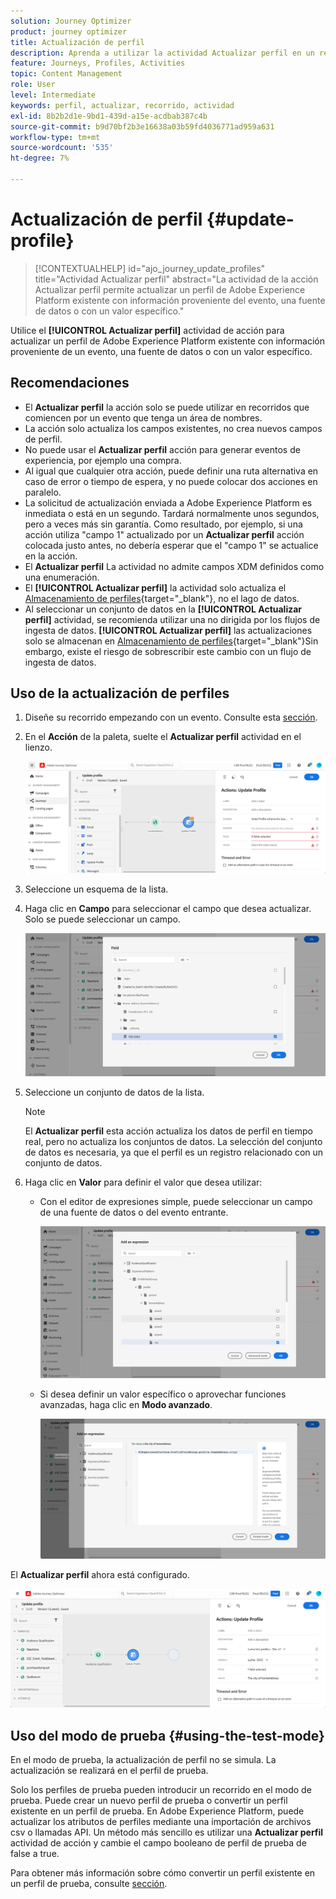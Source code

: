 ```yaml
---
solution: Journey Optimizer
product: journey optimizer
title: Actualización de perfil
description: Aprenda a utilizar la actividad Actualizar perfil en un recorrido
feature: Journeys, Profiles, Activities
topic: Content Management
role: User
level: Intermediate
keywords: perfil, actualizar, recorrido, actividad
exl-id: 8b2b2d1e-9bd1-439d-a15e-acdbab387c4b
source-git-commit: b9d70bf2b3e16638a03b59fd4036771ad959a631
workflow-type: tm+mt
source-wordcount: '535'
ht-degree: 7%

---
```


# Actualización de perfil {#update-profile}

>[!CONTEXTUALHELP]
>id="ajo_journey_update_profiles"
>title="Actividad Actualizar perfil"
>abstract="La actividad de la acción Actualizar perfil permite actualizar un perfil de Adobe Experience Platform existente con información proveniente del evento, una fuente de datos o con un valor específico."

Utilice el **[!UICONTROL Actualizar perfil]** actividad de acción para actualizar un perfil de Adobe Experience Platform existente con información proveniente de un evento, una fuente de datos o con un valor específico.

## Recomendaciones

* El **Actualizar perfil** la acción solo se puede utilizar en recorridos que comiencen por un evento que tenga un área de nombres.
* La acción solo actualiza los campos existentes, no crea nuevos campos de perfil.
* No puede usar el **Actualizar perfil** acción para generar eventos de experiencia, por ejemplo una compra.
* Al igual que cualquier otra acción, puede definir una ruta alternativa en caso de error o tiempo de espera, y no puede colocar dos acciones en paralelo.
* La solicitud de actualización enviada a Adobe Experience Platform es inmediata o está en un segundo. Tardará normalmente unos segundos, pero a veces más sin garantía. Como resultado, por ejemplo, si una acción utiliza &quot;campo 1&quot; actualizado por un **Actualizar perfil** acción colocada justo antes, no debería esperar que el &quot;campo 1&quot; se actualice en la acción.
* El **Actualizar perfil** La actividad no admite campos XDM definidos como una enumeración.
* El **[!UICONTROL Actualizar perfil]** la actividad solo actualiza el [Almacenamiento de perfiles](https://experienceleague.adobe.com/docs/experience-platform/profile/home.html#profile-data-store){target="_blank"}, no el lago de datos.
* Al seleccionar un conjunto de datos en la **[!UICONTROL Actualizar perfil]** actividad, se recomienda utilizar una no dirigida por los flujos de ingesta de datos. **[!UICONTROL Actualizar perfil]** las actualizaciones solo se almacenan en [Almacenamiento de perfiles](https://experienceleague.adobe.com/docs/experience-platform/profile/home.html#profile-data-store){target="_blank"}Sin embargo, existe el riesgo de sobrescribir este cambio con un flujo de ingesta de datos.

## Uso de la actualización de perfiles

1. Diseñe su recorrido empezando con un evento. Consulte esta [sección](../building-journeys/journey.md).

1. En el **Acción** de la paleta, suelte el **Actualizar perfil** actividad en el lienzo.

   ![](assets/profileupdate0.png)

1. Seleccione un esquema de la lista.

1. Haga clic en **Campo** para seleccionar el campo que desea actualizar. Solo se puede seleccionar un campo.

   ![](assets/profileupdate2.png)

1. Seleccione un conjunto de datos de la lista.

   >[!NOTE]
   >
   >El **Actualizar perfil** esta acción actualiza los datos de perfil en tiempo real, pero no actualiza los conjuntos de datos. La selección del conjunto de datos es necesaria, ya que el perfil es un registro relacionado con un conjunto de datos.

1. Haga clic en **Valor** para definir el valor que desea utilizar:

   * Con el editor de expresiones simple, puede seleccionar un campo de una fuente de datos o del evento entrante.

     ![](assets/profileupdate4.png)

   * Si desea definir un valor específico o aprovechar funciones avanzadas, haga clic en **Modo avanzado**.

     ![](assets/profileupdate3.png)

El **Actualizar perfil** ahora está configurado.

![](assets/profileupdate1.png)


## Uso del modo de prueba {#using-the-test-mode}

En el modo de prueba, la actualización de perfil no se simula. La actualización se realizará en el perfil de prueba.

Solo los perfiles de prueba pueden introducir un recorrido en el modo de prueba. Puede crear un nuevo perfil de prueba o convertir un perfil existente en un perfil de prueba. En Adobe Experience Platform, puede actualizar los atributos de perfiles mediante una importación de archivos csv o llamadas API. Un método más sencillo es utilizar una **Actualizar perfil** actividad de acción y cambie el campo booleano de perfil de prueba de false a true.

Para obtener más información sobre cómo convertir un perfil existente en un perfil de prueba, consulte [sección](../audience/creating-test-profiles.md#create-test-profiles-csv).
